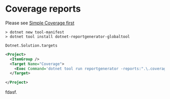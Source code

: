 # Coverage reports

Please see [Simple Coverage first](../01-simple/Simple%20coverage.md)

```text
> dotnet new tool-manifest
> dotnet tool install dotnet-reportgenerator-globaltool
```

`Dotnet.Solution.targets`
```xml
<Project>
  <ItemGroup />
  <Target Name="Coverage">    
    <Exec Command='dotnet tool run reportgenerator -reports:".\.coverage\coverage.cobertura.xml" -targetdir:".\.coverage\report.html" -reporttypes:html' />
  </Target>

</Project>
```

fdasf.
